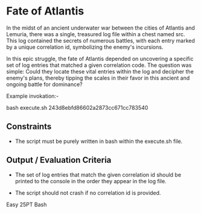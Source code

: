 # Fate of Atlantis

In the midst of an ancient underwater war between the cities of Atlantis and Lemuria, there was a single, treasured log file within a chest named src. This log contained the secrets of numerous battles, with each entry marked by a unique correlation id, symbolizing the enemy's incursions.

In this epic struggle, the fate of Atlantis depended on uncovering a specific set of log entries that matched a given correlation code. The question was simple: Could they locate these vital entries within the log and decipher the enemy's plans, thereby tipping the scales in their favor in this ancient and ongoing battle for dominance?

Example invokation:-

bash execute.sh 243d8ebfd86602a2873cc671cc783540

## Constraints

- The script must be purely written in bash within the execute.sh file.

## Output / Evaluation Criteria

- The set of log entries that match the given correlation id should be printed to the console in the order they appear in the log file.

- The script should not crash if no correlation id is provided.

Easy 25PT Bash
